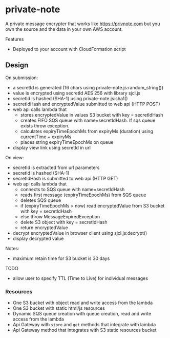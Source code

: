 # private-note
A private message encrypter that works like https://privnote.com but you own the source and the data in your own AWS account.

Features
* Deployed to your account with CloudFormation script

## Design
On submission:
* a secretId is generated (16 chars using private-note.js:random_string())
* value is encrypted using secretId AES 256 with library sjcl.js
* secretId is hashed (SHA-1) using private-note.js:sha1()
* secretIdHash and encryptedValue submitted to web api (HTTP POST)
* web api calls lambda that 
    * stores encryptedValue in values S3 bucket with key = secretIdHash 
    * creates FIFO SQS queue with name=secretIdHash. If sqs queue exists throw exception.
    * calculates expiryTimeEpochMs from expiryMs (duration) using currentTime + expiryMs
    * places string expiryTimeEpochMs on queue 
* display view link using secretId in url

On view:
* secretId is extracted from url parameters
* secretId is hashed (SHA-1)
* secretIdHash is submitted to web api (HTTP GET)
* web api calls lambda that
    * connects to SQS queue with name=secretIdHash
    * reads first message (expiryTimeEpochMs) from SQS queue
    * deletes SQS queue
    * if (expiryTimeEpochMs > now) read encryptedValue from S3 bucket with key = secretIdHash
    * else throw MessageExpiredException 
    * delete S3 object with key = secretIdHash
    * return encryptedValue
* decrypt encryptedValue in browser client using sjcl.js:decrypt() 
* display decrypted value 

Notes:

* maximum retain time for S3 bucket is 30 days

TODO
* allow user to specify TTL (Time to Live) for individual messages

### Resources
* One S3 bucket with object read and write access from the lambda
* One S3 bucket with static html/js resources
* Dynamic SQS queue creation with queue creation, read and write access from the lambda
* Api Gateway with `store` and `get` methods that integrate with lambda
* Api Gateway method that integrates with S3 static resources bucket
